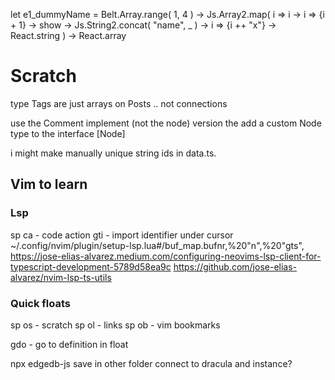 

let e1_dummyName = Belt.Array.range( 1, 4 )
  -> Js.Array2.map( i => i
    -> i => {i + 1}
    -> show
    -> Js.String2.concat( "name", _ )
    -> i => {i ++ "x"}
    -> React.string
  )
  -> React.array



# Scratch

type Tags
are just arrays on Posts .. not connections

use the Comment implement (not the node) version
the add a custom Node type to the interface [Node]

i might make manually unique string ids in data.ts.




## Vim to learn

### Lsp
sp ca - code action
gti   - import identifier under cursor
~/.config/nvim/plugin/setup-lsp.lua#/buf_map.bufnr,%20"n",%20"gts",
https://jose-elias-alvarez.medium.com/configuring-neovims-lsp-client-for-typescript-development-5789d58ea9c
https://github.com/jose-elias-alvarez/nvim-lsp-ts-utils

### Quick floats
sp os - scratch
sp ol - links
sp ob - vim bookmarks

gdo - go to definition in float

npx edgedb-js
save in other folder
connect to dracula and instance?







